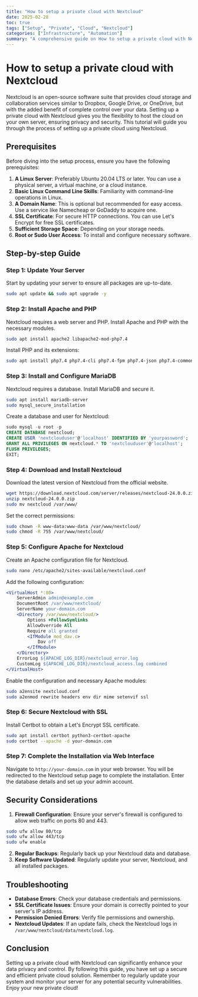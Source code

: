 ```yaml
---
title: "How to setup a private cloud with Nextcloud"
date: 2025-02-28
toc: true
tags: ["Setup", "Private", "Cloud", "Nextcloud"]
categories: ["Infrastructure", "Automation"]
summary: "A comprehensive guide on How to setup a private cloud with Nextcloud."
---
```


# How to setup a private cloud with Nextcloud

Nextcloud is an open-source software suite that provides cloud storage and collaboration services similar to Dropbox, Google Drive, or OneDrive, but with the added benefit of complete control over your data. Setting up a private cloud with Nextcloud gives you the flexibility to host the cloud on your own server, ensuring privacy and security. This tutorial will guide you through the process of setting up a private cloud using Nextcloud.

## Prerequisites

Before diving into the setup process, ensure you have the following prerequisites:

1. **A Linux Server**: Preferably Ubuntu 20.04 LTS or later. You can use a physical server, a virtual machine, or a cloud instance.
2. **Basic Linux Command Line Skills**: Familiarity with command-line operations in Linux.
3. **A Domain Name**: This is optional but recommended for easy access. Use a service like Namecheap or GoDaddy to acquire one.
4. **SSL Certificate**: For secure HTTP connections. You can use Let's Encrypt for free SSL certificates.
5. **Sufficient Storage Space**: Depending on your storage needs.
6. **Root or Sudo User Access**: To install and configure necessary software.

## Step-by-step Guide

### Step 1: Update Your Server

Start by updating your server to ensure all packages are up-to-date.

```bash
sudo apt update && sudo apt upgrade -y
```

### Step 2: Install Apache and PHP

Nextcloud requires a web server and PHP. Install Apache and PHP with the necessary modules.

```bash
sudo apt install apache2 libapache2-mod-php7.4
```

Install PHP and its extensions:

```bash
sudo apt install php7.4 php7.4-cli php7.4-fpm php7.4-json php7.4-common php7.4-mysql php7.4-zip php7.4-gd php7.4-mbstring php7.4-curl php7.4-xml php7.4-bz2 php7.4-intl php7.4-ldap php7.4-imap php7.4-apcu php7.4-redis php7.4-imagick php7.4-gmp
```

### Step 3: Install and Configure MariaDB

Nextcloud requires a database. Install MariaDB and secure it.

```bash
sudo apt install mariadb-server
sudo mysql_secure_installation
```

Create a database and user for Nextcloud:

```sql
sudo mysql -u root -p
CREATE DATABASE nextcloud;
CREATE USER 'nextclouduser'@'localhost' IDENTIFIED BY 'yourpassword';
GRANT ALL PRIVILEGES ON nextcloud.* TO 'nextclouduser'@'localhost';
FLUSH PRIVILEGES;
EXIT;
```

### Step 4: Download and Install Nextcloud

Download the latest version of Nextcloud from the official website.

```bash
wget https://download.nextcloud.com/server/releases/nextcloud-24.0.0.zip
unzip nextcloud-24.0.0.zip
sudo mv nextcloud /var/www/
```

Set the correct permissions:

```bash
sudo chown -R www-data:www-data /var/www/nextcloud/
sudo chmod -R 755 /var/www/nextcloud/
```

### Step 5: Configure Apache for Nextcloud

Create an Apache configuration file for Nextcloud.

```bash
sudo nano /etc/apache2/sites-available/nextcloud.conf
```

Add the following configuration:

```apache
<VirtualHost *:80>
    ServerAdmin admin@example.com
    DocumentRoot /var/www/nextcloud/
    ServerName your-domain.com
    <Directory /var/www/nextcloud/>
        Options +FollowSymlinks
        AllowOverride All
        Require all granted
        <IfModule mod_dav.c>
            Dav off
        </IfModule>
    </Directory>
    ErrorLog ${APACHE_LOG_DIR}/nextcloud_error.log
    CustomLog ${APACHE_LOG_DIR}/nextcloud_access.log combined
</VirtualHost>
```

Enable the configuration and necessary Apache modules:

```bash
sudo a2ensite nextcloud.conf
sudo a2enmod rewrite headers env dir mime setenvif ssl
```

### Step 6: Secure Nextcloud with SSL

Install Certbot to obtain a Let's Encrypt SSL certificate.

```bash
sudo apt install certbot python3-certbot-apache
sudo certbot --apache -d your-domain.com
```

### Step 7: Complete the Installation via Web Interface

Navigate to `http://your-domain.com` in your web browser. You will be redirected to the Nextcloud setup page to complete the installation. Enter the database details and set up your admin account.

## Security Considerations

1. **Firewall Configuration**: Ensure your server's firewall is configured to allow web traffic on ports 80 and 443.

```bash
sudo ufw allow 80/tcp
sudo ufw allow 443/tcp
sudo ufw enable
```

2. **Regular Backups**: Regularly back up your Nextcloud data and database.
3. **Keep Software Updated**: Regularly update your server, Nextcloud, and all installed packages.

## Troubleshooting

- **Database Errors**: Check your database credentials and permissions.
- **SSL Certificate Issues**: Ensure your domain is correctly pointed to your server's IP address.
- **Permission Denied Errors**: Verify file permissions and ownership.
- **Nextcloud Updates**: If an update fails, check the Nextcloud logs in `/var/www/nextcloud/data/nextcloud.log`.

## Conclusion

Setting up a private cloud with Nextcloud can significantly enhance your data privacy and control. By following this guide, you have set up a secure and efficient private cloud solution. Remember to regularly update your system and monitor your server for any potential security vulnerabilities. Enjoy your new private cloud!
